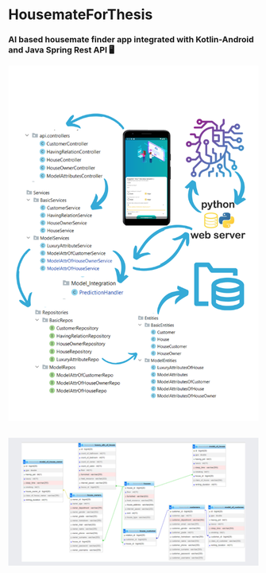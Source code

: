 # HousemateForThesis
### AI based housemate finder app integrated with Kotlin-Android and Java Spring Rest API 🖥️

![görsel1](https://github.com/huseyinturkmen06/HousemateForThesis/blob/main/pictures/schema.png)  <br/>  <br/>

![görsel1](https://github.com/huseyinturkmen06/HousemateForThesis/blob/main/pictures/db.png) 



